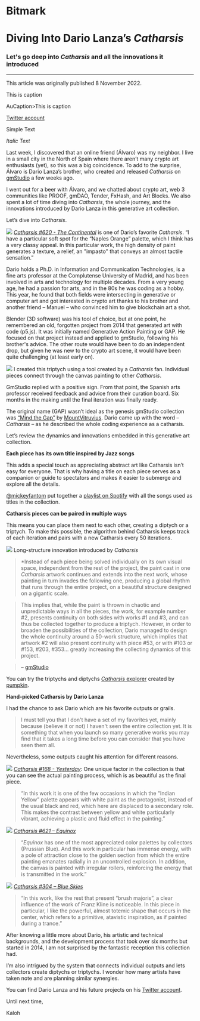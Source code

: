 # Bitmark

# Diving Into Dario Lanza’s *Catharsis*
### Let's go deep into *Catharsis* and all the innovations it introduced

---

This article was originally published 8 November 2022. 

<AuCaption>This is caption</AuCaption>

AuCaption>This is caption


[Twitter account](https://twitter.com/dariolanza_art)

Simple Text

*Italic Text*


Last week, I discovered that an online friend (Álvaro) was my neighbor. I live in a small city in the North of Spain where there aren’t many crypto art enthusiasts (yet), so this was a big coincidence. To add to the surprise, Álvaro is Dario Lanza’s brother, who created and released *Catharsis* on [gmStudio](https://www.gmstudio.art) a few weeks ago.

I went out for a beer with Álvaro, and we chatted about crypto art, web 3 communities like PROOF, gmDAO, Tender, FxHash, and Art Blocks. We also spent a lot of time diving into *Catharsis*, the whole journey, and the innovations introduced by Dario Lanza in this generative art collection.

Let’s dive into *Catharsis*.

![](https://i.imgur.com/gh6hPMQ.jpg)
[*Catharsis #620 - The Continental*](https://opensea.io/assets/ethereum/0x66293a9b1339ca99623e82bc71f88d767f60ad21/620) is one of Dario’s favorite *Catharsis*. “I have a particular soft spot for the “Naples Orange” palette, which I think has a very classy appeal. In this particular work, the high density of paint generates a texture, a relief, an "impasto" that conveys an almost tactile sensation.”

Dario holds a Ph.D. in Information and Communication Technologies, is a fine arts professor at the Complutense University of Madrid, and has been involved in arts and technology for multiple decades. From a very young age, he had a passion for arts, and in the 80s he was coding as a hobby. This year, he found that both fields were intersecting in generative or computer art and got interested in crypto art thanks to his brother and another friend – Manuel – who convinced him to give blockchain art a shot.

Blender (3D software) was his tool of choice, but at one point, he remembered an old, forgotten project from 2014 that generated art with code (p5.js). It was initially named Generative Action Painting or GAP. He focused on that project instead and applied to gmStudio, following his brother's advice. The other route would have been to do an independent drop, but given he was new to the crypto art scene, it would have been quite challenging (at least early on).

![](https://i.imgur.com/uPuGDzg.jpg)
I created this triptych using a tool created by a *Catharsis* fan. Individual pieces connect through the canvas painting to other *Catharsis*.

GmStudio replied with a positive sign. From that point, the Spanish arts professor received feedback and advice from their curation board. Six months in the making until the final iteration was finally ready.

The original name (GAP) wasn’t ideal as the genesis gmStudio collection was [“Mind the Gap”](https://opensea.io/collection/mind-the-gap-by-mountvitruvius) by [MountVitruvius](https://www.mountvitruvius.art). Dario came up with the word – *Catharsis* – as he described the whole coding experience as a catharsis.

Let’s review the dynamics and innovations embedded in this generative art collection.

**Each piece has its own title inspired by Jazz songs**

This adds a special touch as appreciating abstract art like Catharsis isn’t easy for everyone. That is why having a title on each piece serves as a companion or guide to spectators and makes it easier to submerge and explore all the details.

[@mickeyfantom](https://twitter.com/mickeyfantom?t=ZXOcDoOFA0gZ4WfeYxXvyQ&s=08) put together a [playlist on Spotify](https://open.spotify.com/playlist/5Jo01XID5pBCtHxFiZjM8d?go=1&sp_cid=68a5b67fa3bb206d4d889e935a049986&utm_source=embed_player_p&utm_medium=desktop&nd=1) with all the songs used as titles in the collection.

**Catharsis pieces can be paired in multiple ways**

This means you can place them next to each other, creating a diptych or a triptych. To make this possible, the algorithm behind Catharsis keeps track of each iteration and pairs with a new Catharsis every 50 iterations.

![](https://i.imgur.com/wXUngWA.jpg)
<AuCaption>Long-structure innovation introduced by *Catharsis*<AuCaption>

> *Instead of each piece being solved individually on its own visual space, independent from the rest of the project, the paint cast in one *Catharsis* artwork continues and extends into the next work, whose painting in turn invades the following one, producing a global rhythm that runs through the entire project, on a beautiful structure designed on a gigantic scale.

>This implies that, while the paint is thrown in chaotic and unpredictable ways in all the pieces, the work, for example number #2, presents continuity on both sides with works #1 and #3, and can thus be collected together to produce a triptych. However, in order to broaden the possibilities of the collection, Dario managed to design the whole continuity around a 50-work structure, which implies that artwork #2 will also present continuity with piece #53, or with #103 or #153, #203, #353... greatly increasing the collecting dynamics of this project.

> – [gmStudio](https://www.gmstudio.art/collections/catharsis)

You can try the triptychs and diptychs [*Catharsis* explorer](https://catharsis-explorer.vercel.app) created by [pumpkin](https://twitter.com/dumpkinpie/status/1568608007054843904?s=20&t=K6gKyf2Kkzt3bONIHU2mzQ).

**Hand-picked Catharsis by Dario Lanza**

I had the chance to ask Dario which are his favorite outputs or grails.

>I must tell you that I don't have a set of my favorites yet, mainly because (believe it or not) I haven't seen the entire collection yet. It is something that when you launch so many generative works you may find that it takes a long time before you can consider that you have seen them all.

Nevertheless, some outputs caught his attention for different reasons.

![](https://i.imgur.com/PLiTZia.jpg)
<AuCaption>*[Catharsis #168 - Yesterday](https://opensea.io/assets/ethereum/0x66293a9b1339ca99623e82bc71f88d767f60ad21/168)*: One unique factor in the collection is that you can see the actual painting process, which is as beautiful as the final piece.</AuCaption>

>“In this work it is one of the few occasions in which the “Indian Yellow” palette appears with white paint as the protagonist, instead of the usual black and red, which here are displaced to a secondary role. This makes the contrast between yellow and white particularly vibrant, achieving a plastic and fluid effect in the painting.”

![](https://i.imgur.com/mjYme5V.jpg)
*[Catharsis #621 – Equinox](https://opensea.io/assets/ethereum/0x66293a9b1339ca99623e82bc71f88d767f60ad21/621)*

>“*Equinox* has one of the most appreciated color palettes by collectors (Prussian Blue). And this work in particular has immense energy, with a pole of attraction close to the golden section from which the entire painting emanates radially in an uncontrolled explosion. In addition, the canvas is painted with irregular rollers, reinforcing the energy that is transmitted in the work.”

![](https://i.imgur.com/E0UfexV.jpg)
*[Catharsis #304 – Blue Skies](https://opensea.io/assets/ethereum/0x66293a9b1339ca99623e82bc71f88d767f60ad21/304)*

>“In this work, like the rest that present “brush majoris”, a clear influence of the work of Franz Kline is noticeable. In this piece in particular, I like the powerful, almost totemic shape that occurs in the center, which refers to a primitive, atavistic inspiration, as if painted during a trance.”

After knowing a little more about Dario, his artistic and technical backgrounds, and the development process that took over six months but started in 2014, I am not surprised by the fantastic reception this collection had.

I’m also intrigued by the system that connects individual outputs and lets collectors create diptychs or triptychs. I wonder how many artists have taken note and are planning similar synergies.

You can find Dario Lanza and his future projects on his [Twitter account](https://twitter.com/dariolanza_art).

Until next time,

Kaloh
